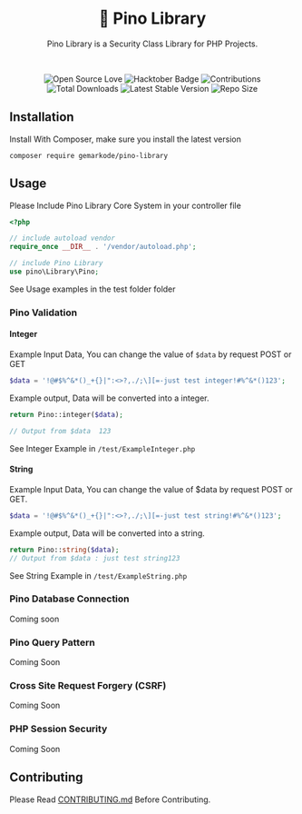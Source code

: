 <div align="center">
<h1 align="center">👋 Pino Library</h3>
<p>Pino Library is a Security Class Library for PHP Projects.</p>
<br />
<p align="center">
<img src="https://firstcontributions.github.io/open-source-badges/badges/open-source-v1/open-source.svg" alt="Open Source Love"/>
<img src="https://img.shields.io/badge/HacktoberFest-2022-blueviolet" alt="Hacktober Badge"/>
<img src="https://img.shields.io/badge/Contributions-welcome-green.svg?style=flat&logo=github" alt="Contributions" />
<img src="https://img.shields.io/packagist/dt/gemarkode/Pino-library" alt="Total Downloads">
<img src="https://img.shields.io/packagist/v/gemarkode/Pino-library" alt="Latest Stable Version">
<img src="https://img.shields.io/github/repo-size/gemarkode/Pino-library" alt="Repo Size" />

</p>
</div>

## Installation

Install With Composer, make sure you install the latest version

```
composer require gemarkode/pino-library
```

## Usage

Please Include Pino Library Core System in your controller file

```php
<?php

// include autoload vendor
require_once __DIR__ . '/vendor/autoload.php';

// include Pino Library
use pino\Library\Pino;

```

See Usage examples in the test folder folder

### Pino Validation

#### Integer

Example Input Data, You can change the value of ```$data``` by request POST or GET

```php
$data = '!@#$%^&*()_+{}|":<>?,./;\][=-just test integer!#%^&*()123';
```

Example output, Data will be converted into a integer.                          

```php
return Pino::integer($data);

// Output from $data  123

```

See Integer Example in ```/test/ExampleInteger.php```

#### String

Example Input Data, You can change the value of $data by request POST or GET.   

```php
$data = '!@#$%^&*()_+{}|":<>?,./;\][=-just test string!#%^&*()123';
```

Example output, Data will be converted into a string.                           


```php
return Pino::string($data);
// Output from $data : just test string123
```
See String Example in ```/test/ExampleString.php```

### Pino Database Connection

Coming soon

### Pino Query Pattern

Coming Soon

### Cross Site Request Forgery (CSRF)

Coming Soon

### PHP Session Security

Coming Soon

## Contributing

Please Read [CONTRIBUTING.md](https://github.com/gemarkode/Pino-library/blob/main/CONTRIBUTING.md) Before Contributing.
